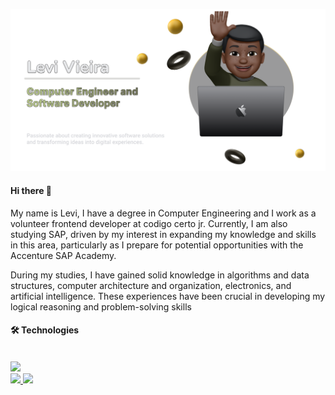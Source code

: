 <!-- Olá, seja bem vindo ao meu README @carlos-levi-->

![Banner](https://github.com/Carlos-Levi/Carlos-levi/blob/main/README%20LV.png?raw=true)

#### Hi there 🦀

My name is Levi, I have a degree in Computer Engineering and I work as a volunteer frontend developer at codigo certo jr. Currently, I am also studying SAP, driven by my interest in expanding my knowledge and skills in this area, particularly as I prepare for potential opportunities with the Accenture SAP Academy.

During my studies, I have gained solid knowledge in algorithms and data structures, computer architecture and organization, electronics, and artificial intelligence. These experiences have been crucial in developing my logical reasoning and problem-solving skills

#### 🛠️ Technologies

<br>
<img src="https://skillicons.dev/icons?i=arduino,c,cpp,python,lua,mysql,linux,git,figma,typescript,react,nextjs&theme=dark" />

<br>

<div align="left">
  <a href="https://github.com/carlos-levi">
  <img height="160em" src="https://github-readme-stats.vercel.app/api?username=carlos-levi&rank_icon=github&show_icons=true&theme=dracula&include_all_commits=&border_radius=15&hide_border=true&title_color=CDD4B9&icon_color=BDB76B&layout=compact"/>
  <img height="160em" src="https://github-readme-stats.vercel.app/api/top-langs/?username=carlos-levi&size_weight=1&count_weight=1&layout=compact&langs_count=8&theme=dracula&hide_border=true&border_radius=10&title_color=CDD4B9&icon_color=BDB76B"/>
</div>

<!--[Footer](https://capsule-render.vercel.app/api?type=waving&color=gradient&height=120&section=footer&width=100%)-->
